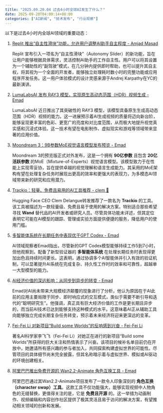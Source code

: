 ```yaml
---
title: "2025.09.20.04 过去4小时全球AI发生了什么？"
date: 2025-09-20T04:00:14+08:00
categories: ["AI新闻", "技术发布", "行业观察"]
---
```


以下是过去4小时内全球AI领域的重要动态：

1.  [Replit 推出“自主性滑块”功能，允许用户调整AI助手自主程度 - Amjad Masad](https://x.com/amasad/status/1969117247957279104)

    Replit 宣布引入一项名为“自主性滑块”（Autonomy Slider）的新功能，旨在让用户能够根据具体需求，灵活控制AI助手的工作自主性。用户可以将其设置为一个辅助性的“副驾驶”模式，在几分钟内提供即时帮助，也可以提升其自主权，将其视为一个全面的开发者，能够独立处理耗时数小时的完整功能或应用程序开发任务。这一用户体验模式的设计灵感来源于Andrej Karpathy在YC的最新演讲。

2.  [LumaLabsAI 发布 RAY3 模型，实现原生高动态范围（HDR）视频生成 - Emad](https://x.com/EMostaque/status/1969104823355142478)

    LumaLabsAI 近日推出了其突破性的 RAY3 模型，该模型具备原生生成高动态范围（HDR）视频的能力。这一进展预示着AI生成视频的质量将迈向新台阶，能够呈现更丰富的色彩、更宽广的亮度和对比度范围，从而极大地提升视觉真实感和沉浸式体验。这一技术有望在电影制作、虚拟现实和游戏等领域带来显著的应用价值。

3.  [Moondream 3：9B参数MoE视觉语言模型发布预览 - Emad](https://x.com/EMostaque/status/1969097237029396693)

    Moondream 3的预览版正式对外发布，这是一个拥有 **90亿参数** 且包含 **20亿活跃参数** 的MoE（Mixture-of-Experts）视觉语言模型。该模型致力于在性能上实现零妥协，旨在提供卓越的视觉理解和语言生成能力。其采用的MoE架构有望在处理复杂任务时展现出更高的效率和更强大的表现力，为多模态AI领域带来新的研究和应用潜力。

4.  [Trackio：轻量、免费且易用的AI工具推荐 - clem 🤗](https://x.com/ClementDelangue/status/1969095921343377894)

    Hugging Face CEO Clem Delangue转发推荐了一款名为 **Trackio** 的工具。该工具被描述为一款轻量级、免费且易于使用的解决方案，特别适合那些希望寻找 **Wand** 替代品的AI开发者或研究人员。尽管具体功能未详述，但其定位表明它可能在AI模型的跟踪、管理或实验方面提供便捷的服务，降低用户的使用门槛。

5.  [多智能体系统在长期任务中表现优于GPT Codex - Emad](https://x.com/EMostaque/status/1969094275649388578)

    AI领域观察者Emad指出，尽管新的GPT Codex模型能够持续工作5到7小时，但他观察到，配备了新型验证器的 **多智能体系统** 在处理长期任务时表现得更加出色且持续时间更长。这表明，通过协调多个AI智能体并引入有效的验证机制，可以显著提升AI系统在完成复杂、持久性工作时的效率和可靠性，超越单一大型模型的能力。

6.  [AI经济价值的深远影响：从同步到异步的转变 - Emad](https://x.com/EMostaque/status/1969091651734802636)

    Emad对AI尚未带来大规模经济颠覆的现象进行了分析，他认为原因在于AI此前的应用主要局限于同步、即时响应式的交互模式，类似于需要不断引导和迭代的“聪明研究生”。他强调，真正具有巨大经济价值的工作是更长期且异步的，而当前AI技术已达到能够支持这种模式的水平。这意味着AI正从辅助工具向能够独立完成长期复杂任务转变，预示着未来经济将迎来更深远的变革。

7.  [Fei-Fei Li 对新项目“Build some Worlds”的反响感到兴奋 - Fei-Fei Li](https://x.com/drfeifei/status/1969091618817933517)

    著名AI科学家李飞飞（Fei-Fei Li）对她正在进行的新项目“Build some Worlds”所获得的巨大关注和热情表示了兴奋。该项目的候补名单目前仍在开放中，她邀请所有感兴趣的参与者加入，共同探索构建虚拟世界的可能性。尽管项目的具体细节尚未完全披露，但其名称暗示着与虚拟世界、模拟或AI驱动的环境创建相关。

8.  [阿里巴巴推出免费开源的 Wan2.2-Animate 角色互换工具 - Emad](https://x.com/EMostaque/status/1969079017715139066)

    阿里巴巴通过其Wan2.2-Animate项目发布了一款令人印象深刻的 **角色互换（character swap）工具**。这款工具不仅功能强大，能够实现视频中人物角色的无缝替换，更值得关注的是，它是 **免费且开源** 的。这一举措为动画制作、视频编辑和内容创作社区提供了极其灵活且易于访问的解决方案，有望推动相关领域的创新和发展。